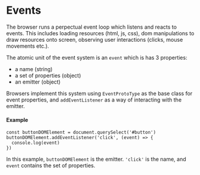 # Events

The browser runs a perpectual event loop which listens and reacts to events.
This includes loading resources (html, js, css), dom manipulations to draw
resources onto screen, observing user interactions (clicks, mouse movements etc.).

The atomic unit of the event system is an `event` which is has 3 properties:
- a name (string)
- a set of properties (object)
- an emitter (object)

Browsers implement this system using `EventProtoType` as the base class for
event properties, and `addEventListener` as a way of interacting with the
emitter.

#### Example

```
const buttonDOMElement = document.querySelect('#button')
buttonDOMElement.addEventListener('click', (event) => {
  console.log(event)
})
```

In this example, `buttonDOMElement` is the emitter. `'click'` is the name, and `event`
contains the set of properties.
